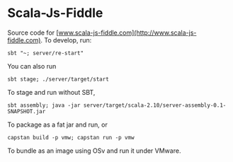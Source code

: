 Scala-Js-Fiddle
==============

Source code for [www.scala-js-fiddle.com](http://www.scala-js-fiddle.com). To develop, run:

```
sbt "~; server/re-start"
```

You can also run

```
sbt stage; ./server/target/start
```

To stage and run without SBT,

```
sbt assembly; java -jar server/target/scala-2.10/server-assembly-0.1-SNAPSHOT.jar
```

To package as a fat jar and run, or

```
capstan build -p vmw; capstan run -p vmw
```

To bundle as an image using OSv and run it under VMware.